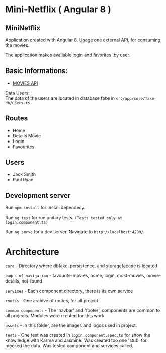 # Mini-Netflix ( Angular 8 )
## MiniNetflix


Application created with Angular 8.
Usage one external API, for consuming the movies.

The application makes available login and favorites .by user.

## Basic Informations:

- [MOVIES API](https://www.themoviedb.org/documentation/api)

Data Users:\
The data of the users are located in database fake in `src/app/core/fake-db/users.ts`

## Routes
- Home
- Details Movie
- Login
- Favourites

## Users
- Jack Smith
- Paul Ryan

## Development server
Run `npm install` for install dependecy.

Run `ng test` for run unitary tests. ```(Tests tested only at login.component.ts)```

Run `ng serve` for a dev server. Navigate to `http://localhost:4200/`.


# Architecture

`core` - Directory where dbfake, persistence, and storagefacade is located

`pages of navigation` - favourite-movies, home, login, most-movies, movie-details, not-found

`services` - Each component directory, there is its own service

`routes` - One archive of routes, for all project

`commom components` - The 'navbar' and 'footer', components are common to all projects. Modules were created for this work

`assets` - In this folder, are the images and logos used in project.


`tests` - One test was created in `login.component.spec.ts` for show the knowlledge with Karma and Jasmine. Was created too one 'stub' for mocked the data. Was tested component and services called.